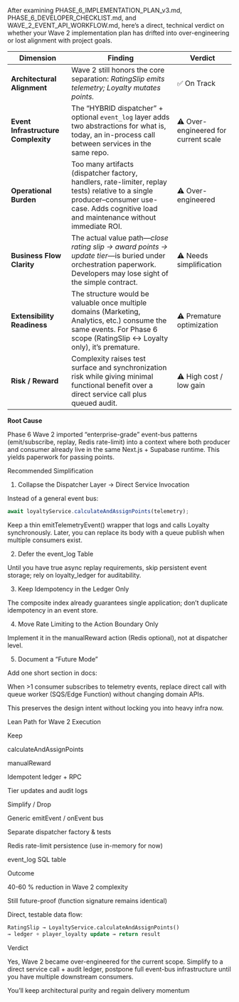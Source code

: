 After examining PHASE_6_IMPLEMENTATION_PLAN_v3.md, PHASE_6_DEVELOPER_CHECKLIST.md, and WAVE_2_EVENT_API_WORKFLOW.md, here’s a direct, technical verdict on whether your Wave 2 implementation plan has drifted into over-engineering or lost alignment with project goals.

| Dimension                           | Finding                                                                                                                                                                                   | Verdict                              |
| ----------------------------------- | ----------------------------------------------------------------------------------------------------------------------------------------------------------------------------------------- | ------------------------------------ |
| **Architectural Alignment**         | Wave 2 still honors the core separation: *RatingSlip emits telemetry; Loyalty mutates points.*                                                                                            | ✅ On Track                           |
| **Event Infrastructure Complexity** | The “HYBRID dispatcher” + optional `event_log` layer adds two abstractions for what is, today, an in-process call between services in the same repo.                                      | ⚠️ Over-engineered for current scale |
| **Operational Burden**              | Too many artifacts (dispatcher factory, handlers, rate-limiter, replay tests) relative to a single producer–consumer use-case. Adds cognitive load and maintenance without immediate ROI. | ⚠️ Over-engineered                   |
| **Business Flow Clarity**           | The actual value path—*close rating slip → award points → update tier*—is buried under orchestration paperwork. Developers may lose sight of the simple contract.                         | ⚠️ Needs simplification              |
| **Extensibility Readiness**         | The structure would be valuable once multiple domains (Marketing, Analytics, etc.) consume the same events. For Phase 6 scope (RatingSlip ↔ Loyalty only), it’s premature.                | ⚠️ Premature optimization            |
| **Risk / Reward**                   | Complexity raises test surface and synchronization risk while giving minimal functional benefit over a direct service call plus queued audit.                                             | ⚠️ High cost / low gain              |

**Root Cause**

Phase 6 Wave 2 imported “enterprise-grade” event-bus patterns (emit/subscribe, replay, Redis rate-limit) into a context where both producer and consumer already live in the same Next.js + Supabase runtime.
This yields paperwork for passing points.

Recommended Simplification
1. Collapse the Dispatcher Layer → Direct Service Invocation

Instead of a general event bus:

```ts
await loyaltyService.calculateAndAssignPoints(telemetry);
```
Keep a thin emitTelemetryEvent() wrapper that logs and calls Loyalty synchronously.
Later, you can replace its body with a queue publish when multiple consumers exist.

2. Defer the event_log Table

Until you have true async replay requirements, skip persistent event storage; rely on loyalty_ledger for auditability.

3. Keep Idempotency in the Ledger Only

The composite index already guarantees single application; don’t duplicate idempotency in an event store.

4. Move Rate Limiting to the Action Boundary Only

Implement it in the manualReward action (Redis optional), not at dispatcher level.

5. Document a “Future Mode”

Add one short section in docs:

When >1 consumer subscribes to telemetry events, replace direct call with queue worker (SQS/Edge Function) without changing domain APIs.

This preserves the design intent without locking you into heavy infra now.

Lean Path for Wave 2 Execution

Keep

calculateAndAssignPoints

manualReward

Idempotent ledger + RPC

Tier updates and audit logs

Simplify / Drop

Generic emitEvent / onEvent bus

Separate dispatcher factory & tests

Redis rate-limit persistence (use in-memory for now)

event_log SQL table

Outcome

40-60 % reduction in Wave 2 complexity

Still future-proof (function signature remains identical)

Direct, testable data flow:
```sql
RatingSlip → LoyaltyService.calculateAndAssignPoints() 
→ ledger + player_loyalty update → return result
```

Verdict

Yes, Wave 2 became over-engineered for the current scope.
Simplify to a direct service call + audit ledger, postpone full event-bus infrastructure until you have multiple downstream consumers.

You’ll keep architectural purity and regain delivery momentum